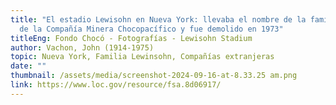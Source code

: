 ```yaml
---
title: "El estadio Lewisohn en Nueva York: llevaba el nombre de la familia dueña
  de la Compañía Minera Chocopacífico y fue demolido en 1973"
titleEng: Fondo Chocó - Fotografías - Lewisohn Stadium
author: Vachon, John (1914-1975)
topic: Nueva York, Familia Lewinsohn, Compañías extranjeras
date: ""
thumbnail: /assets/media/screenshot-2024-09-16-at-8.33.25 am.png
link: https://www.loc.gov/resource/fsa.8d06917/
---
```

